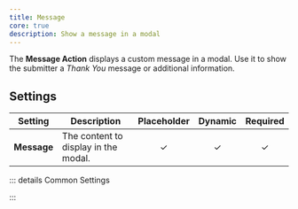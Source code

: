 ```yaml
---
title: Message
core: true
description: Show a message in a modal
---
```


<!--@include: ./_partials/intro-->

The **Message Action** displays a custom message in a modal. Use it to show the submitter a *Thank You* message or additional information.

## Settings

| Setting | Description | Placeholder | Dynamic | Required |
| ------- | ----------- | :---------: | :-----: | :------: |
| **Message** | The content to display in the modal. | &#x2713; | &#x2713; | &#x2713; |

::: details Common Settings
<!--@include: ./_partials/common-settings-->
:::
